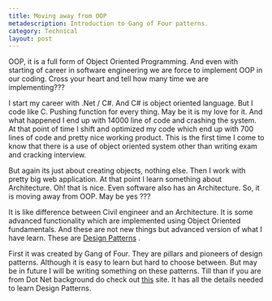 ```yaml
---
title: Moving away from OOP
metadescription: Introduction to Gang of Four patterns.
category: Technical
layout: post
---
```

OOP, it is a full form of Object Oriented Programming. And even with starting of career in software engineering we are force to implement OOP in our coding. Cross your heart and tell how many time we are implementing???

I start my career with .Net / C#. And C# is object oriented language. But I code like C. Pushing function for every thing. May be it is my love for it. And what happened I end up with 14000 line of code and crashing the system. At that point of time I shift and optimized my code which end up with 700 lines of code and pretty nice working product. This is the first time I come to know that there is a use of object oriented system other than writing exam and cracking interview.

But again its just about creating objects, nothing else. Then I work with pretty big web application. At that point I learn something about Architecture. Oh! that is nice. Even software also has an Architecture. So, it is moving away from OOP. May be yes ???

It is like difference between Civil engineer and an Architecture. It is some advanced functionality which are implemented using Object Oriented fundamentals. And these are not new things but advanced version of what I have learn. These are [Design Patterns][1] .

First it was created by Gang of Four. They are pillars and pioneers of design patterns. Although it is easy to learn but hard to choose between. But may be in future I will be writing something on these patterns. Till than if you are from Dot Net background do check out [this][2] site. It has all the details needed to learn Design Patterns.

 [1]: http://en.wikipedia.org/wiki/Software_design_pattern
 [2]: http://dofactory.com/Default.aspx